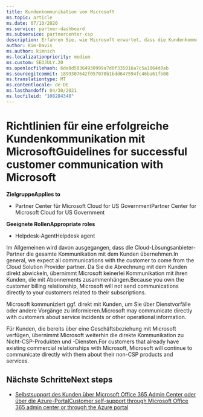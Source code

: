 ```yaml
---
title: Kundenkommunikation von Microsoft
ms.topic: article
ms.date: 07/10/2020
ms.service: partner-dashboard
ms.subservice: partnercenter-csp
description: Erfahren Sie, wie Microsoft erwartet, dass die Kundenkommunikation zwischen Kunden und Partnern im Cloud Solution Provider-Programm stattfindet.
author: Kim-Davis
ms.author: kimnich
ms.localizationpriority: medium
ms.custom: SEOJULY.20
ms.openlocfilehash: 6de0d50364930999a7d0f335016a7c5a1864d8ab
ms.sourcegitcommit: 1899307642f057070b1bdd647594fc46ba61fb08
ms.translationtype: MT
ms.contentlocale: de-DE
ms.lasthandoff: 04/30/2021
ms.locfileid: "108284348"
---
```

# <a name="guidelines-for-successful-customer-communication-with-microsoft"></a><span data-ttu-id="fa18b-103">Richtlinien für eine erfolgreiche Kundenkommunikation mit Microsoft</span><span class="sxs-lookup"><span data-stu-id="fa18b-103">Guidelines for successful customer communication with Microsoft</span></span>

<span data-ttu-id="fa18b-104">**Zielgruppe**</span><span class="sxs-lookup"><span data-stu-id="fa18b-104">**Applies to**</span></span>

- <span data-ttu-id="fa18b-105">Partner Center für Microsoft Cloud for US Government</span><span class="sxs-lookup"><span data-stu-id="fa18b-105">Partner Center for Microsoft Cloud for US Government</span></span>

<span data-ttu-id="fa18b-106">**Geeignete Rollen**</span><span class="sxs-lookup"><span data-stu-id="fa18b-106">**Appropriate roles**</span></span>

- <span data-ttu-id="fa18b-107">Helpdesk-Agent</span><span class="sxs-lookup"><span data-stu-id="fa18b-107">Helpdesk agent</span></span>

<span data-ttu-id="fa18b-108">Im Allgemeinen wird davon ausgegangen, dass die Cloud-Lösungsanbieter-Partner die gesamte Kommunikation mit dem Kunden übernehmen.</span><span class="sxs-lookup"><span data-stu-id="fa18b-108">In general, we expect all communications with the customer to come from the Cloud Solution Provider partner.</span></span> <span data-ttu-id="fa18b-109">Da Sie die Abrechnung mit dem Kunden direkt abwickeln, übernimmt Microsoft keinerlei Kommunikation mit ihren Kunden, die mit Abonnements zusammenhängen.</span><span class="sxs-lookup"><span data-stu-id="fa18b-109">Because you own the customer billing relationship, Microsoft will not send communications directly to your customers related to their subscriptions.</span></span>

<span data-ttu-id="fa18b-110">Microsoft kommuniziert ggf. direkt mit Kunden, um Sie über Dienstvorfälle oder andere Vorgänge zu informieren.</span><span class="sxs-lookup"><span data-stu-id="fa18b-110">Microsoft may communicate directly with customers about service incidents or other operational information.</span></span>

<span data-ttu-id="fa18b-111">Für Kunden, die bereits über eine Geschäftsbeziehung mit Microsoft verfügen, übernimmt Microsoft weiterhin die direkte Kommunikation zu Nicht-CSP-Produkten und -Diensten.</span><span class="sxs-lookup"><span data-stu-id="fa18b-111">For customers that already have existing commercial relationships with Microsoft, Microsoft will continue to communicate directly with them about their non-CSP products and services.</span></span>

## <a name="next-steps"></a><span data-ttu-id="fa18b-112">Nächste Schritte</span><span class="sxs-lookup"><span data-stu-id="fa18b-112">Next steps</span></span>

- [<span data-ttu-id="fa18b-113">Selbstsupport des Kunden über Microsoft Office 365 Admin Center oder über die Azure-Portal</span><span class="sxs-lookup"><span data-stu-id="fa18b-113">Customer self-support through Microsoft Office 365 admin center or through the Azure portal</span></span>](customer-self-support.md)